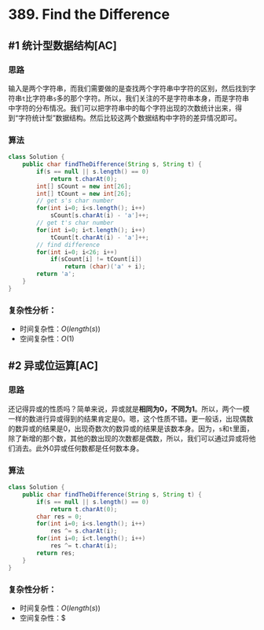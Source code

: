 # 389. Find the Difference

## #1 统计型数据结构[AC]

### 思路

输入是两个字符串，而我们需要做的是查找两个字符串中字符的区别，然后找到字符串`t`比字符串`s`多的那个字符。所以，我们关注的不是字符串本身，而是字符串中字符的分布情况。我们可以把字符串中的每个字符出现的次数统计出来，得到“字符统计型”数据结构。然后比较这两个数据结构中字符的差异情况即可。

### 算法

```java
class Solution {
    public char findTheDifference(String s, String t) {
        if(s == null || s.length() == 0)
            return t.charAt(0);
        int[] sCount = new int[26];
        int[] tCount = new int[26];
        // get s's char number
        for(int i=0; i<s.length(); i++)
            sCount[s.charAt(i) - 'a']++;
        // get t's char number
        for(int i=0; i<t.length(); i++)
            tCount[t.charAt(i) - 'a']++;
        // find difference 
        for(int i=0; i<26; i++)
            if(sCount[i] != tCount[i])
                return (char)('a' + i);
        return 'a';
    }
}
```

### 复杂性分析：

- 时间复杂性：$O(length(s))$
- 空间复杂性：$O(1)$

## #2 异或位运算[AC]

### 思路

还记得异或的性质吗？简单来说，异或就是**相同为0，不同为1**。所以，两个一模一样的数进行异或得到的结果肯定是0。嗯，这个性质不错。更一般话，出现偶数的数异或的结果是0，出现奇数次的数异或的结果是该数本身。因为，`s`和`t`里面，除了新增的那个数，其他的数出现的次数都是偶数，所以，我们可以通过异或将他们消去。此外0异或任何数都是任何数本身。

### 算法

```java
class Solution {
    public char findTheDifference(String s, String t) {
        if(s == null || s.length() == 0)
            return t.charAt(0);
        char res = 0;
        for(int i=0; i<s.length(); i++)
            res ^= s.charAt(i);
        for(int i=0; i<t.length(); i++)
            res ^= t.charAt(i);
        return res;
    }
}
```

### 复杂性分析：

- 时间复杂性：$O(length(s))$
- 空间复杂性：$